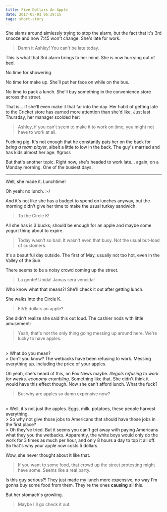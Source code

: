 ```yaml
---
title: Five Dollars An Apple
date: 2017-05-01 05:39:15
tags: short-story
---
```


She slams around aimlessly trying to stop the alarm, but the fact that it's 3rd snooze and now 7:45 won't change. She's late for work.

> Damn it Ashley! You can't be late today.

This is what that 3rd alarm brings to her mind. She is now hurrying out of bed.

No time for showering.

No time for make up. She'll put her face on while on the bus.

No time to pack a lunch. She'll buy something in the convenience store across the street.

That is... if she'll even make it that far into the day. Her habit of getting late to the Cricket store has earned more attention than she'd like. Just last Thursday, her manager scolded her:

> Ashley, if you can't seem to make it to work on time, you might not have to work at all.

Fucking pig. It's not enough that he constantly pats her on the back for *being a team player*, albeit a little to low in the back. The guy's married and has kids almost her age. #gross

But that's another topic. Right now, she's headed to work late... again, on a Monday morning. One of the busiest days.

---

Well, she made it. Lunchtime!

Oh yeah: no lunch. :-/

And it's not like she has a budget to spend on lunches anyway, but the morning didn't give her time to make the usual turkey sandwich.

> To the Circle K!

All she has is 3 bucks; should be enough for an apple and maybe some yogurt thing about to expire.

> Today wasn't so bad. It wasn't even that busy. Not the usual but-load of customers.

It's a beautiful day outside. The first of May, usually not too hot, even in the Valley of the Sun.

There seems to be a noisy crowd coming up the street.

> La gente! Unida! Jamas será vencida!

Who know what that means?! She'll check it out after getting lunch.

She walks into the Circle K.

> FIVE dollars an apple?

She didn't realize she said this out loud. The cashier nods with little amusement:

> Yeah, that's not the only thing going messing up around here. We're lucky to have apples.

<br>
> What do you mean?

<br>
> Don't you know? The wetbacks have been refusing to work. Messing everything up. Including the price of your apples.

Oh yeah, she's heard of this, on Fox News maybe. *Illegals refusing to work for weeks, economy crumbling*. Something like that. She didn't think it would have this effect though. Now she can't afford lunch. What the fuck?

> But why are apples so damn expensive now?

<br>
> Well, it's not just the apples. Eggs, milk, potatoes, these people harvest everything.

<br>
> So why not give those jobs to Americans that should have those jobs in the first place?

<br>
> Oh they've tried. But it seems you can't get away with paying Americans what they you the wetbacks. Apparently, the white boys would only do the work for 3 times as much per hour, and only 8 hours a day to top it all off. So that's why your apple now costs 5 dollars.

Wow, she never thought about it like that.

> If you want to some food, that crowd up the street protesting might have some. Seems like a real party.

Is this guy serious?! They just made my lunch more expensive, no way I'm gonna buy some food from them. They're the ones **causing** all this.

But her stomach's growling.

> Maybe I'll go check it out.
